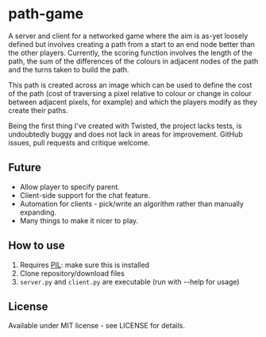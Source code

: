 path-game
=========

A server and client for a networked game where the aim is as-yet loosely 
defined but involves creating a path from a start to an end node better than 
the other players. Currently, the scoring function involves the length of the
path, the sum of the differences of the colours in adjacent nodes of the path
and the turns taken to build the path.

This path is created across an image which can be used to define the cost of 
the path (cost of traversing a pixel relative to colour or change in colour 
between adjacent pixels, for example) and which the players modify as they 
create their paths.

Being the first thing I've created with Twisted, the project lacks tests, is
undoubtedly buggy and does not lack in areas for improvement. GitHub issues, 
pull requests and critique welcome.

Future
------

* Allow player to specify parent.
* Client-side support for the chat feature.
* Automation for clients - pick/write an algorithm rather than manually expanding.
* Many things to make it nicer to play.

How to use
----------

1. Requires [PIL](http://www.pythonware.com/products/pil/): make sure this is installed 
2. Clone repository/download files
3. `server.py` and `client.py` are executable (run with --help for usage)


License
-------

Available under MIT license - see LICENSE for details.
